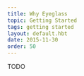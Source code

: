 ```yaml
---
title: Why Eyeglass
topic: Getting Started
tags: getting started
layout: default.hbt
date: 2015-11-30
order: 50
---
```


TODO
